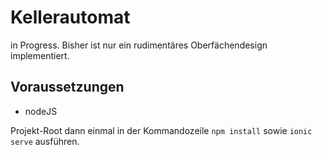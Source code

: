 # Kellerautomat
in Progress.
Bisher ist nur ein rudimentäres Oberfächendesign implementiert.

## Voraussetzungen

* nodeJS

Projekt-Root dann einmal in der Kommandozeile 
`npm install`
sowie
`ionic serve`
ausführen.
